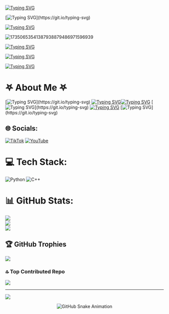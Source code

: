 [![Typing SVG](https://readme-typing-svg.herokuapp.com?font=Fira+Code&pause=1000&color=F7F7F7&width=435&lines=%F0%96%A4%90%F0%96%A4%90%F0%96%A4%90%F0%96%A4%90%F0%96%A4%90%F0%96%A4%90)](https://git.io/typing-svg)

[![Typing SVG](https://readme-typing-svg.herokuapp.com?font=Fira+Code&pause=1000&color=F70000&width=435&lines=%F0%9D%90%96%F0%9D%90%84%F0%9D%90%8B%F0%9D%90%82%F0%9D%90%8E%F0%9D%90%8C%F0%9D%90%84+%F0%9D%90%93%F0%9D%90%8E+%F0%9D%90%8C%F0%9D%90%98+%F0%9D%90%8F%F0%9D%90%91%F0%9D%90%8E%F0%9D%90%85%F0%9D%90%88%F0%9D%90%8B%F0%9D%90%84.)](https://git.io/typing-svg)

[![Typing SVG](https://readme-typing-svg.herokuapp.com?font=Fira+Code&pause=1000&color=BC00F7&width=435&lines=%D9%80%D9%80%D9%80%D9%80%D9%80%D9%80%D9%80%D9%80%D9%80%D9%80%D9%80%D9%80%D9%80%D9%80%D9%80%D9%80%D9%80%D9%80%D9%80%EF%AE%A9%D9%A8%D9%80)](https://git.io/typing-svg)

![17350653541387938879486971596939](https://github.com/user-attachments/assets/4a3aef41-fb11-47b5-94ef-30132e8990e2)


[![Typing SVG](https://readme-typing-svg.herokuapp.com?font=Fira+Code&pause=1000&color=BC00F7&width=435&lines=%D9%80%D9%80%D9%80%D9%80%D9%80%D9%80%D9%80%D9%80%D9%80%D9%80%D9%80%D9%80%D9%80%D9%80%D9%80%D9%80%D9%80%D9%80%D9%80%EF%AE%A9%D9%A8%D9%80)](https://git.io/typing-svg)

[![Typing SVG](https://readme-typing-svg.herokuapp.com?font=Fira+Code&pause=1000&color=F70000&width=435&lines=%F0%9D%95%B7%F0%9D%96%9A%F0%9D%96%86+%F0%9D%96%8E%F0%9D%96%93+%F0%9D%96%99%F0%9D%96%8D%F0%9D%96%8A+%F0%9D%96%88%F0%9D%96%94%F0%9D%96%89%F0%9D%96%8A%2C+%F0%9D%96%8E%F0%9D%96%92%F0%9D%96%95%F0%9D%96%97%F0%9D%96%94%F0%9D%96%9B%F0%9D%96%8E%F0%9D%96%93%F0%9D%96%8C+%F0%9D%96%9C%F0%9D%96%8E%F0%9D%96%99%F0%9D%96%8D+%F0%9D%96%8A%F0%9D%96%9B%F0%9D%96%8A%F0%9D%96%97%F0%9D%96%9E+%F0%9D%96%91%F0%9D%96%8E%F0%9D%96%93%F0%9D%96%8A)](https://git.io/typing-svg)



[![Typing SVG](https://readme-typing-svg.herokuapp.com?font=Fira+Code&pause=1000&color=F7F7F7&width=435&lines=%F0%96%A4%90%F0%96%A4%90%F0%96%A4%90%F0%96%A4%90%F0%96%A4%90%F0%96%A4%90)](https://git.io/typing-svg)


# 𖤐 About Me 𖤐
[![Typing SVG](https://readme-typing-svg.herokuapp.com?font=Fira+Code&pause=1000&color=F7F7F7&width=435&lines=Always+learning%2C+always+building.)](https://git.io/typing-svg) [![Typing SVG](https://readme-typing-svg.herokuapp.com?font=Fira+Code&pause=1000&color=F7F7F7&width=435&lines=Not+a+developer+yet%2C)](https://git.io/typing-svg)[![Typing SVG](https://readme-typing-svg.herokuapp.com?font=Fira+Code&pause=1000&color=F7F7F7&width=435&lines=but+crafting+my+path+with+curiosity+)](https://git.io/typing-svg) [![Typing SVG](https://readme-typing-svg.herokuapp.com?font=Fira+Code&pause=1000&color=F7F7F7&width=435&lines=and+determination.)](https://git.io/typing-svg) [![Typing SVG](https://readme-typing-svg.herokuapp.com?font=Fira+Code&pause=1000&color=F7F7F7&width=435&lines=Every+project+is+a+step+closer)](https://git.io/typing-svg) [![Typing SVG](https://readme-typing-svg.herokuapp.com?font=Fira+Code&pause=1000&color=F7F7F7&width=435&lines=to+mastering+the+art+of+creation.)](https://git.io/typing-svg)


## 🌐 Socials:
[![TikTok](https://img.shields.io/badge/TikTok-%23000000.svg?logo=TikTok&logoColor=white)](https://tiktok.com/@muleleleell) [![YouTube](https://img.shields.io/badge/YouTube-%23FF0000.svg?logo=YouTube&logoColor=white)](https://youtube.com/@NiggaFuckers) 

# 💻 Tech Stack:
![Python](https://img.shields.io/badge/python-3670A0?style=for-the-badge&logo=python&logoColor=ffdd54) ![C++](https://img.shields.io/badge/c++-%2300599C.svg?style=for-the-badge&logo=c%2B%2B&logoColor=white)
# 📊 GitHub Stats:
![](https://github-readme-stats.vercel.app/api?username=pwxtf&theme=shadow_red&hide_border=false&include_all_commits=true&count_private=false)<br/>
![](https://github-readme-streak-stats.herokuapp.com/?user=pwxtf&theme=shadow_red&hide_border=false)<br/>
![](https://github-readme-stats.vercel.app/api/top-langs/?username=pwxtf&theme=shadow_red&hide_border=false&include_all_commits=true&count_private=false&layout=compact)

## 🏆 GitHub Trophies
![](https://github-profile-trophy.vercel.app/?username=pwxtf&theme=radical&no-frame=false&no-bg=false&margin-w=4)

### 🔝 Top Contributed Repo
![](https://github-contributor-stats.vercel.app/api?username=pwxtf&limit=5&theme=shadow_red&combine_all_yearly_contributions=true)

---
[![](https://visitcount.itsvg.in/api?id=pwxtf&icon=0&color=0)](https://visitcount.itsvg.in)

<!-- Proudly created with GPRM ( https://gprm.itsvg.in ) -->

<!-- Snake Animation -->
<div align="center">
  <picture>
    <source media="(prefers-color-scheme: dark)" srcset="https://github.com/fatkhurrhn/fatkhurrhn/blob/main/github-contribution-grid-snake-dark.svg" />
    <source media="(prefers-color-scheme: light), (prefers-color-scheme: no-preference)" srcset="https://github.com/pwxtf/pwxtf/blob/main/github-contribution-grid-snake.svg" />
    <img src="https://github.com/pwxtf/pwxtf/blob/main/github-contribution-grid-snake.svg" alt="GitHub Snake Animation" />
  </picture>
</div>

